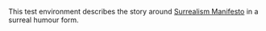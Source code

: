 This test environment describes the story around
 [Surrealism Manifesto](https://en.wikipedia.org/wiki/Surrealist_Manifesto)
 in a surreal humour form. 
